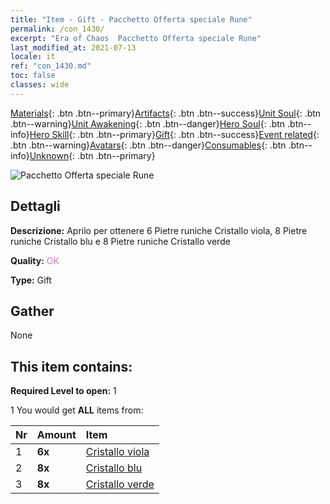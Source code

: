 ```yaml
---
title: "Item - Gift - Pacchetto Offerta speciale Rune"
permalink: /con_1430/
excerpt: "Era of Chaos  Pacchetto Offerta speciale Rune"
last_modified_at: 2021-07-13
locale: it
ref: "con_1430.md"
toc: false
classes: wide
---
```

 [Materials](/ItemsIT/){: .btn .btn--primary}[Artifacts](/ItemsIT/Artifacts/){: .btn .btn--success}[Unit Soul](/ItemsIT/UnitSoul/){: .btn .btn--warning}[Unit Awakening](/ItemsIT/UnitAwakening/){: .btn .btn--danger}[Hero Soul](/ItemsIT/HeroSoul/){: .btn .btn--info}[Hero Skill](/ItemsIT/HeroSkill/){: .btn .btn--primary}[Gift](/ItemsIT/Gift/){: .btn .btn--success}[Event related](/ItemsIT/Events/){: .btn .btn--warning}[Avatars](/ItemsIT/Avatars/){: .btn .btn--danger}[Consumables](/ItemsIT/Consumables/){: .btn .btn--info}[Unknown](/ItemsIT/Unknown/){: .btn .btn--primary}

 ![Pacchetto Offerta speciale Rune](/images/t/i_907025.png)

## Dettagli
 **Descrizione:** Aprilo per ottenere 6 Pietre runiche Cristallo viola, 8 Pietre runiche Cristallo blu e 8 Pietre runiche Cristallo verde

 **Quality:** <span style="color: #DA70D6">OK</span>

 **Type:** Gift

## Gather

  None

## This item contains:

 **Required Level to open:** 1

 1 You would get **ALL** items  from:

  | Nr | Amount |     Item    |
  |:---|:-------|:------------|
  | 1 |  **6x** | [Cristallo viola](/ItemsIT/con_720/) |  | 
  | 2 |  **8x** | [Cristallo blu](/ItemsIT/con_716/) |  | 
  | 3 |  **8x** | [Cristallo verde](/ItemsIT/con_711/) |  | 
